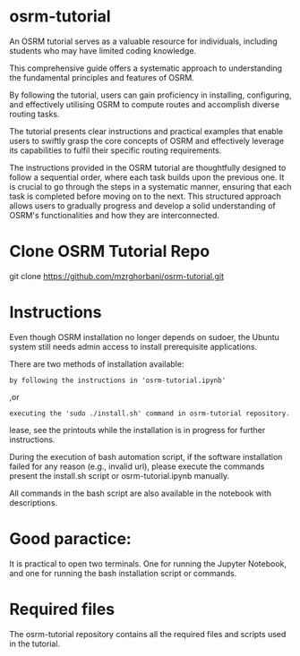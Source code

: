 # osrm-tutorial

An OSRM tutorial serves as a valuable resource for individuals, including students who may have limited coding knowledge. 

This comprehensive guide offers a systematic approach to understanding the fundamental principles and features of OSRM. 

By following the tutorial, users can gain proficiency in installing, configuring, and effectively utilising OSRM to compute routes and accomplish diverse routing tasks. 

The tutorial presents clear instructions and practical examples that enable users to swiftly grasp the core concepts of OSRM and effectively leverage its capabilities to fulfil their specific routing requirements.

The instructions provided in the OSRM tutorial are thoughtfully designed to follow a sequential order, where each task builds upon the previous one. It is crucial to go through the steps in a systematic manner, ensuring that each task is completed before moving on to the next. This structured approach allows users to gradually progress and develop a solid understanding of OSRM's functionalities and how they are interconnected.


# Clone OSRM Tutorial Repo

git clone https://github.com/mzrghorbani/osrm-tutorial.git


# Instructions

Even though OSRM installation no longer depends on sudoer, the Ubuntu system still needs admin access to install prerequisite applications.

There are two methods of installation available:

	by following the instructions in 'osrm-tutorial.ipynb'

,or

	executing the 'sudo ./install.sh' command in osrm-tutorial repository.


lease, see the printouts while the installation is in progress for further instructions.

During the execution of bash automation script, if the software installation failed for any reason (e.g., invalid url), please execute the commands present the install.sh script or osrm-tutorial.ipynb manually.

All commands in the bash script are also available in the notebook with descriptions.


# Good paractice: 

It is practical to open two terminals. One for running the Jupyter Notebook, and one for running the bash installation script or commands.


# Required files

The osrm-tutorial repository contains all the required files and scripts used in the tutorial.
